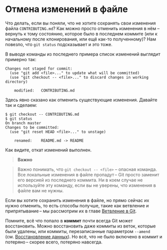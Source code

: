 # Отмена изменений в файле

Что делать, если вы поняли, что не хотите сохранять свои изменения файла `CONTRIBUTING.md`?
Как можно просто отменить изменения в нём – вернуть к тому состоянию, которое было в последнем коммите
(или к начальному после клонирования, или ещё как-то полученному)?
Нам повезло, что `git status` подсказывает и это тоже.

В выводе команды из последнего примера список изменений выглядит примерно так:

```console
Changes not staged for commit:
  (use "git add <file>..." to update what will be committed)
  (use "git checkout -- <file>..." to discard changes in working directory)

    modified:   CONTRIBUTING.md
```

Здесь явно сказано как отменить существующие изменения. Давайте так и сделаем:

```console
$ git checkout -- CONTRIBUTING.md
$ git status
On branch master
Changes to be committed:
  (use "git reset HEAD <file>..." to unstage)

    renamed:    README.md -> README
```

Как видите, откат изменений выполнен.

> **Важно**

> Важно понимать, что `git checkout -- <file>` – опасная команда.
Все локальные изменения в файле пропадут – Git просто заменит его версией из последнего коммита.
Ни в коем случае не используйте эту команду, если вы не уверены, что изменения в файле вам не нужны.

Если вы хотите сохранить изменения в файле, но прямо сейчас их нужно отменить,
то есть способы получше, такие как ветвление и припрятывание – мы рассмотрим их в главе
[Ветвление в Git](https://git-scm.com/book/ru/v2/ch00/ch03-git-branching).

Помните, всё что попало в **коммит** почти всегда Git может восстановить.
Можно восстановить даже коммиты из веток, которые были удалены, или коммиты, перезаписанные параметром
`--amend` (см. [Восстановление данных](https://git-scm.com/book/ru/v2/ch00/r_data_recovery)).
Но всё, что не было включено в коммит и потеряно – скорее всего, потеряно навсегда.
